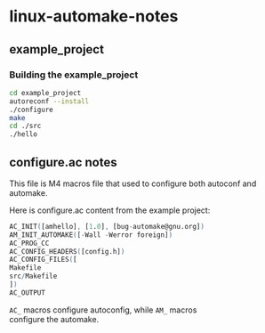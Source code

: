 # linux-automake-notes

## example_project

### Building the example_project
``` bash
cd example_project
autoreconf --install
./configure
make
cd ./src
./hello
```

## configure.ac notes
This file is M4 macros file that used to configure both autoconf and automake.  

Here is configure.ac content from the example project:  
``` M4
AC_INIT([amhello], [1.0], [bug-automake@gnu.org])
AM_INIT_AUTOMAKE([-Wall -Werror foreign])
AC_PROG_CC
AC_CONFIG_HEADERS([config.h])
AC_CONFIG_FILES([
Makefile
src/Makefile
])
AC_OUTPUT
```

`AC_` macros configure autoconfig, while `AM_`  macros  
configure the automake.  
